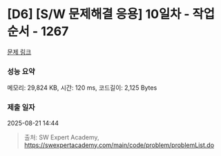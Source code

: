 # [D6] [S/W 문제해결 응용] 10일차 - 작업순서 - 1267 

[문제 링크](https://swexpertacademy.com/main/code/problem/problemDetail.do?contestProbId=AV18TrIqIwUCFAZN) 

### 성능 요약

메모리: 29,824 KB, 시간: 120 ms, 코드길이: 2,125 Bytes

### 제출 일자

2025-08-21 14:44



> 출처: SW Expert Academy, https://swexpertacademy.com/main/code/problem/problemList.do